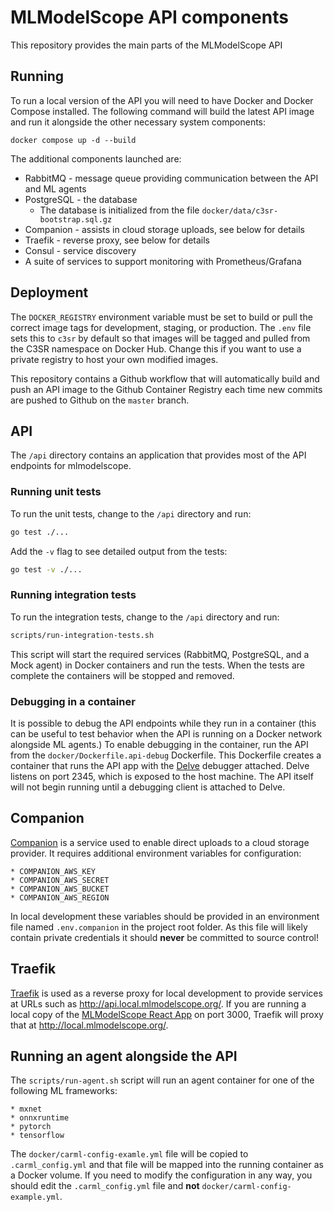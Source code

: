 # MLModelScope API components

This repository provides the main parts of the MLModelScope API

## Running

To run a local version of the API you will need to have Docker and Docker
Compose installed. The following command will build the latest API image
and run it alongside the other necessary system components:

`docker compose up -d --build`

The additional components launched are:

* RabbitMQ - message queue providing communication between the API and ML agents
* PostgreSQL - the database
  * The database is initialized from the file `docker/data/c3sr-bootstrap.sql.gz`
* Companion - assists in cloud storage uploads, see below for details
* Traefik - reverse proxy, see below for details
* Consul - service discovery
* A suite of services to support monitoring with Prometheus/Grafana

## Deployment

The `DOCKER_REGISTRY` environment variable must be set to build or pull
the correct image tags for development, staging, or production. The `.env`
file sets this to `c3sr` by default so that images will be tagged and
pulled from the C3SR namespace on Docker Hub. Change this if you want to
use a private registry to host your own modified images.

This repository contains a Github workflow that will automatically build and
push an API image to the Github Container Registry each time new commits
are pushed to Github on the `master` branch.

## API

The `/api` directory contains an application that provides most of
the API endpoints for mlmodelscope.

### Running unit tests

To run the unit tests, change to the `/api` directory and run:

```bash
go test ./...
```

Add the `-v` flag to see detailed output from the tests:

```bash
go test -v ./...
```

### Running integration tests

To run the integration tests, change to the `/api` directory and run:

```bash
scripts/run-integration-tests.sh
```

This script will start the required services (RabbitMQ, PostgreSQL, and a Mock agent) in Docker containers and run the tests. When the tests are complete the containers will be stopped and removed.

### Debugging in a container

It is possible to debug the API endpoints while they run in a container
(this can be useful to test behavior when the API is running on a Docker
network alongside ML agents.) To enable debugging in the container, run
the API from the `docker/Dockerfile.api-debug` Dockerfile. This Dockerfile
creates a container that runs the API app with the [Delve](https://github.com/go-delve/delve) 
debugger attached. Delve listens on port 2345, which is exposed to the host
machine. The API itself will not begin running until a debugging client is
attached to Delve.

## Companion

[Companion](https://uppy.io/docs/companion/) is a service used to enable direct
uploads to a cloud storage provider. It requires additional environment variables
for configuration:

    * COMPANION_AWS_KEY
    * COMPANION_AWS_SECRET
    * COMPANION_AWS_BUCKET
    * COMPANION_AWS_REGION

In local development these variables should be provided in an environment
file named `.env.companion` in the project root folder. As this file will
likely contain private credentials it should **never** be committed to source
control!

## Traefik

[Traefik](https://doc.traefik.io/traefik/) is used as a reverse proxy for local
development to provide services at URLs such as http://api.local.mlmodelscope.org/.
If you are running a local copy of the
[MLModelScope React App](https://github.com/c3sr/mlmodelscope) on port 3000, Traefik
will proxy that at http://local.mlmodelscope.org/.

## Running an agent alongside the API

The `scripts/run-agent.sh` script will run an agent container for one of the
following ML frameworks:

    * mxnet
    * onnxruntime
    * pytorch
    * tensorflow

The `docker/carml-config-examle.yml` file will be copied to `.carml_config.yml` and
that file will be mapped into the running container as a Docker volume. If you
need to modify the configuration in any way, you should edit the `.carml_config.yml`
file and **not** `docker/carml-config-example.yml`.